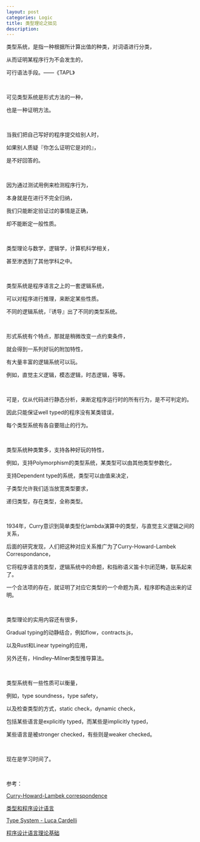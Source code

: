 ```yaml
---
layout: post
categories: Logic
title: 类型理论之拙见
description: 
---
```


类型系统，是指一种根据所计算出值的种类，对词语进行分类，

从而证明某程序行为不会发生的，

可行语法手段。——《TAPL》

<br/>

可见类型系统是形式方法的一种，

也是一种证明方法。

<br/>

当我们把自己写好的程序提交给别人时，

如果别人质疑『你怎么证明它是对的』，

是不好回答的。

<br/>

因为通过测试用例来检测程序行为，

本身就是在进行不完全归纳，

我们只能断定验证过的事情是正确，

却不能断定一般性质。

<br/>

类型理论与数学，逻辑学，计算机科学相关，

甚至渗透到了其他学科之中。

<br/>

类型系统是程序语言之上的一套逻辑系统，

可以对程序进行推理，来断定某些性质。

不同的逻辑系统，『诱导』出了不同的类型系统。

<br/>

形式系统有个特点，那就是稍微改变一点约束条件，

就会得到一系列好玩的附加特性，

有大量丰富的逻辑系统可以玩。

例如，直觉主义逻辑，模态逻辑，时态逻辑，等等。

<br/>

可是，仅从代码进行静态分析，来断定程序运行时的所有行为，是不可判定的。

因此只能保证well typed的程序没有某类错误，

每个类型系统有各自要阻止的行为。

<br/>

类型系统种类繁多，支持各种好玩的特性，

例如，支持Polymorphism的类型系统，某类型可以由其他类型参数化，

支持Dependent type的系统，类型可以由值来决定，

子类型允许我们适当放宽类型要求，

递归类型，存在类型，全称类型。

<br/>

1934年，Curry意识到简单类型化lambda演算中的类型，与直觉主义逻辑之间的关系，

后面的研究发现，人们把这种对应关系推广为了Curry-Howard-Lambek Correspondance，

它将程序语言的类型，逻辑系统中的命题，和指称语义笛卡尔闭范畴，联系起来了。

一个合法项的存在，就证明了对应它类型的一个命题为真，程序即构造出来的证明。

<br/>

类型理论的实用内容还有很多，

Gradual typing的动静结合，例如flow，contracts.js，

以及Rust和Linear typeing的应用，

另外还有，Hindley–Milner类型推导算法。

<br/>

类型系统有一些性质可以衡量，

例如，type soundness，type safety，

以及检查类型的方式，static check，dynamic check，

包括某些语言是explicitly typed，而某些是implicitly typed，

某些语言是被stronger checked，有些则是weaker checked。

<br/>

现在是学习时间了。

<br/>

参考：

[Curry-Howard-Lambek correspondence](https://wiki.haskell.org/Curry-Howard-Lambek_correspondence)

[类型和程序设计语言](https://book.douban.com/subject/1318672/)

[Type System - Luca Cardelli](http://lucacardelli.name/papers/typesystems.pdf)

[程序设计语言理论基础](https://book.douban.com/subject/1944729/)
